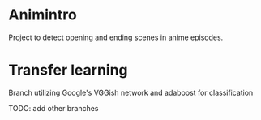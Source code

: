 # Animintro

Project to detect opening and ending scenes in anime episodes.

# Transfer learning
Branch utilizing Google's VGGish network and adaboost for classification

TODO: add other branches
